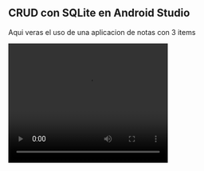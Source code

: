 ## CRUD con SQLite en Android Studio

Aqui veras el uso de una aplicacion de notas con 3 items

<video width="320" height="240" controls>
  <source src="video_explicativo.mp4" type="video/mp4">
  Tu navegador no soporta la reproducción de videos.
</video>


